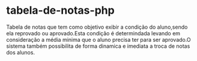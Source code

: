 # tabela-de-notas-php

Tabela de notas que tem como objetivo exibir a condição do aluno,sendo ela reprovado ou aprovado.Esta condição é determindada levando em consideração a média minima que o aluno precisa ter para ser aprovado.O sistema também possibilita de forma dinamica e imediata a troca de notas dos alunos.

![]()

